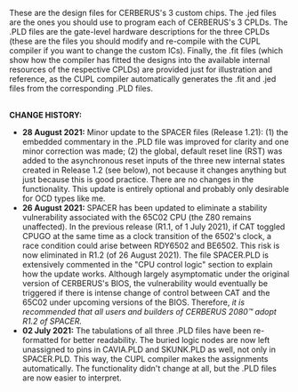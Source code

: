 These are the design files for CERBERUS's 3 custom chips. The .jed files are the ones you should use to program each of CERBERUS's 3 CPLDs. The .PLD files are the gate-level hardware descriptions for the three CPLDs (these are the files you should modify and re-compile with the CUPL compiler if you want to change the custom ICs). Finally, the .fit files (which show how the compiler has fitted the designs into the available internal resources of the respective CPLDs) are provided just for illustration and reference, as the CUPL compiler automatically generates the .fit and .jed files from the corresponding .PLD files.
<p><br>
<b>CHANGE HISTORY:</b>
<ul>
  <li><b>28 August 2021:</b> Minor update to the SPACER files (Release 1.21): (1) the embedded commentary in the .PLD file was improved for clarity and one minor correction was made; (2) the global, default reset line (RST) was added to the asynchronous reset inputs of the three new internal states created in Release 1.2 (see below), not because it changes anything but just because this is good practice. There are no changes in the functionality. This update is entirely optional and probably only desirable for OCD types like me.</li>
  <li><b>26 August 2021:</b> SPACER has been updated to eliminate a stability vulnerability associated with the 65C02 CPU (the Z80 remains unaffected). In the previous release (R1.1, of 1 July 2021), if CAT toggled CPUGO at the same time as a clock transition of the 6502's clock, a race condition could arise between RDY6502 and BE6502. This risk is now eliminated in R1.2 (of 26 August 2021). The file SPACER.PLD is extensively commented in the "CPU control logic" section to explain how the update works. Although largely asymptomatic under the original version of CERBERUS's BIOS, the vulnerability would eventually be triggered if there is intense change of control between CAT and the 65C02 under upcoming versions of the BIOS. Therefore,<i> it is recommended that all users and builders of CERBERUS 2080™ adopt R1.2 of SPACER.</i></li>
  <li><b>02 July 2021:</b> The tabulations of all three .PLD files have been re-formatted for better readability. The buried logic nodes are now left unassigned to pins in CAVIA.PLD and SKUNK.PLD as well, not only in SPACER.PLD. This way, the CUPL compiler makes the assignments automatically. The functionality didn't change at all, but the .PLD files are now easier to interpret.</li>
</ul>
